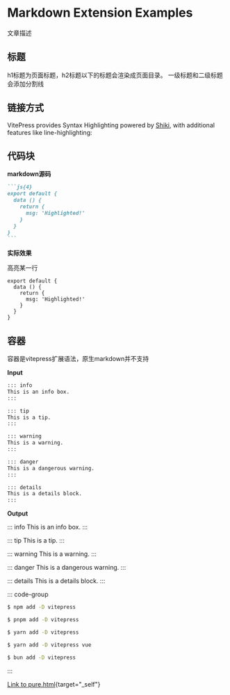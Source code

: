 # Markdown Extension Examples

文章描述


## 标题

h1标题为页面标题，h2标题以下的标题会渲染成页面目录。
一级标题和二级标题会添加分割线

## 链接方式

VitePress provides Syntax Highlighting powered by [Shiki](https://github.com/shikijs/shiki), with additional features like line-highlighting:


## 代码块

**markdown源码**

````md
```js{4}
export default {
  data () {
    return {
      msg: 'Highlighted!'
    }
  }
}
```
````

**实际效果**

高亮某一行

```js{4}
export default {
  data () {
    return {
      msg: 'Highlighted!'
    }
  }
}
```

## 容器

容器是vitepress扩展语法，原生markdown并不支持

**Input**

```md
::: info
This is an info box.
:::

::: tip
This is a tip.
:::

::: warning
This is a warning.
:::

::: danger
This is a dangerous warning.
:::

::: details
This is a details block.
:::
```

**Output**

::: info
This is an info box.
:::

::: tip
This is a tip.
:::

::: warning
This is a warning.
:::

::: danger
This is a dangerous warning.
:::

::: details
This is a details block.
:::

::: code-group

```sh [npm]
$ npm add -D vitepress
```

```sh [pnpm]
$ pnpm add -D vitepress
```

```sh [yarn]
$ yarn add -D vitepress
```

```sh [yarn (pnp)]
$ yarn add -D vitepress vue
```

```sh [bun]
$ bun add -D vitepress
```

:::

[Link to pure.html](/pure.html){target="_self"}